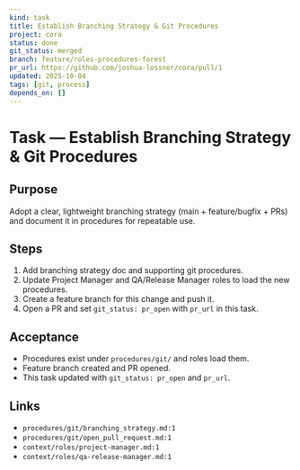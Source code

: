 ```yaml
---
kind: task
title: Establish Branching Strategy & Git Procedures
project: cora
status: done
git_status: merged
branch: feature/roles-procedures-forest
pr_url: https://github.com/joshua-lossner/cora/pull/1
updated: 2025-10-04
tags: [git, process]
depends_on: []
---
```


# Task — Establish Branching Strategy & Git Procedures

## Purpose
Adopt a clear, lightweight branching strategy (main + feature/bugfix + PRs) and document it in procedures for repeatable use.

## Steps
1. Add branching strategy doc and supporting git procedures.
2. Update Project Manager and QA/Release Manager roles to load the new procedures.
3. Create a feature branch for this change and push it.
4. Open a PR and set `git_status: pr_open` with `pr_url` in this task.

## Acceptance
- Procedures exist under `procedures/git/` and roles load them.
- Feature branch created and PR opened.
- This task updated with `git_status: pr_open` and `pr_url`.

## Links
- `procedures/git/branching_strategy.md:1`
- `procedures/git/open_pull_request.md:1`
- `context/roles/project-manager.md:1`
- `context/roles/qa-release-manager.md:1`
